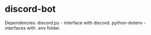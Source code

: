 # discord-bot

Dependencies: discord.py - interface with discord. python-dotenv - interfaces with .env folder.